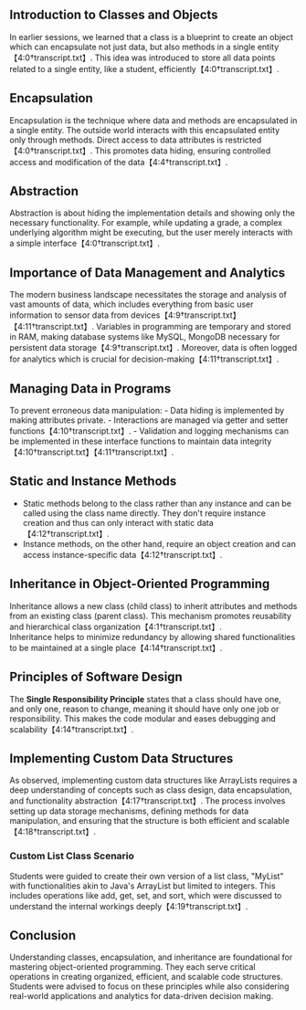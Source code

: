 ## Introduction to Classes and Objects

In earlier sessions, we learned that a class is a blueprint to create an
object which can encapsulate not just data, but also methods in a single
entity【4:0†transcript.txt】. This idea was introduced to store all data
points related to a single entity, like a student,
efficiently【4:0†transcript.txt】.

## Encapsulation

Encapsulation is the technique where data and methods are encapsulated
in a single entity. The outside world interacts with this encapsulated
entity only through methods. Direct access to data attributes is
restricted【4:0†transcript.txt】. This promotes data hiding, ensuring
controlled access and modification of the data【4:4†transcript.txt】.

## Abstraction

Abstraction is about hiding the implementation details and showing only
the necessary functionality. For example, while updating a grade, a
complex underlying algorithm might be executing, but the user merely
interacts with a simple interface【4:0†transcript.txt】.

## Importance of Data Management and Analytics

The modern business landscape necessitates the storage and analysis of
vast amounts of data, which includes everything from basic user
information to sensor data from
devices【4:9†transcript.txt】【4:11†transcript.txt】. Variables in
programming are temporary and stored in RAM, making database systems
like MySQL, MongoDB necessary for persistent data
storage【4:9†transcript.txt】. Moreover, data is often logged for
analytics which is crucial for decision-making【4:11†transcript.txt】.

## Managing Data in Programs

To prevent erroneous data manipulation: - Data hiding is implemented by
making attributes private. - Interactions are managed via getter and
setter functions【4:10†transcript.txt】. - Validation and logging
mechanisms can be implemented in these interface functions to maintain
data integrity【4:10†transcript.txt】【4:11†transcript.txt】.

## Static and Instance Methods

-   Static methods belong to the class rather than any instance and can
    be called using the class name directly. They don't require instance
    creation and thus can only interact with static
    data【4:12†transcript.txt】.
-   Instance methods, on the other hand, require an object creation and
    can access instance-specific data【4:12†transcript.txt】.

## Inheritance in Object-Oriented Programming

Inheritance allows a new class (child class) to inherit attributes and
methods from an existing class (parent class). This mechanism promotes
reusability and hierarchical class organization【4:1†transcript.txt】.\
Inheritance helps to minimize redundancy by allowing shared
functionalities to be maintained at a single
place【4:14†transcript.txt】.

## Principles of Software Design

The **Single Responsibility Principle** states that a class should have
one, and only one, reason to change, meaning it should have only one job
or responsibility. This makes the code modular and eases debugging and
scalability【4:14†transcript.txt】.

## Implementing Custom Data Structures

As observed, implementing custom data structures like ArrayLists
requires a deep understanding of concepts such as class design, data
encapsulation, and functionality abstraction【4:17†transcript.txt】. The
process involves setting up data storage mechanisms, defining methods
for data manipulation, and ensuring that the structure is both efficient
and scalable【4:18†transcript.txt】.

### Custom List Class Scenario

Students were guided to create their own version of a list class,
"MyList" with functionalities akin to Java's ArrayList but limited to
integers. This includes operations like add, get, set, and sort, which
were discussed to understand the internal workings
deeply【4:19†transcript.txt】.

## Conclusion

Understanding classes, encapsulation, and inheritance are foundational
for mastering object-oriented programming. They each serve critical
operations in creating organized, efficient, and scalable code
structures. Students were advised to focus on these principles while
also considering real-world applications and analytics for data-driven
decision making.

